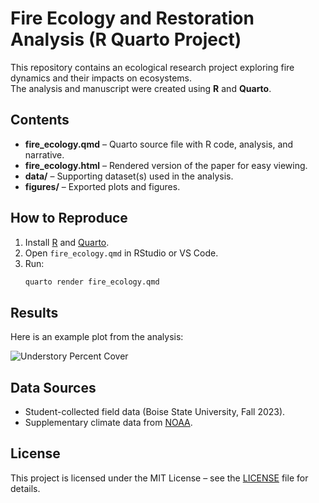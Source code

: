 # Fire Ecology and Restoration Analysis (R Quarto Project)

This repository contains an ecological research project exploring fire dynamics and their impacts on ecosystems.  
The analysis and manuscript were created using **R** and **Quarto**.

## Contents
- **fire_ecology.qmd** – Quarto source file with R code, analysis, and narrative.
- **fire_ecology.html** – Rendered version of the paper for easy viewing.
- **data/** – Supporting dataset(s) used in the analysis.
- **figures/** – Exported plots and figures.

## How to Reproduce
1. Install [R](https://cran.r-project.org/) and [Quarto](https://quarto.org/).
2. Open `fire_ecology.qmd` in RStudio or VS Code.
3. Run:
   ```bash
   quarto render fire_ecology.qmd
## Results

Here is an example plot from the analysis:

![Understory Percent Cover](figures/understory_boxplot.png)

## Data Sources
- Student-collected field data (Boise State University, Fall 2023).  
- Supplementary climate data from [NOAA](https://www.noaa.gov/).

## License
This project is licensed under the MIT License – see the [LICENSE](LICENSE) file for details.
